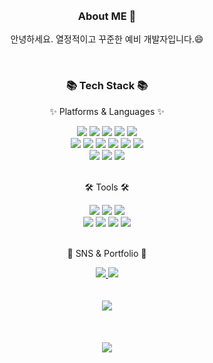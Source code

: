 <br>
<br>
<div align=center>
  <h3>About ME 👋</h3>
<p>안녕하세요. 열정적이고 꾸준한 예비 개발자입니다.😄</p>
</div>  
<br>

<div align=center>
	<h3>📚 Tech Stack 📚</h3>
	<p>✨ Platforms & Languages ✨</p>
</div>

<div align="center">
	<img src="https://img.shields.io/badge/Java-007396?style=flat&logo=Conda-Forge&logoColor=white" />
	<img src="https://img.shields.io/badge/HTML5-E34F26?style=flat&logo=HTML5&logoColor=white" />
	<img src="https://img.shields.io/badge/CSS3-1572B6?style=flat&logo=CSS3&logoColor=white" />
	<img src="https://img.shields.io/badge/JavaScript-F7DF1E?style=flat&logo=JavaScript&logoColor=white" />
	<img src="https://img.shields.io/badge/jQuery-0769AD?style=flat&logo=jQuery&logoColor=white" />
	<br>
	<img src="https://img.shields.io/badge/Spring-6DB33F?style=flat&logo=Spring&logoColor=white" />
  	<img src="https://img.shields.io/badge/Thymeleaf-%23005C0F.svg?style=flat&logo=Thymeleaf&logoColor=white" />
  	<img src="https://img.shields.io/badge/Hibernate-59666C?style=flat&logo=Hibernate&logoColor=white" />
  	<img src="https://img.shields.io/badge/Gradle-02303A.svg?style=flat&logo=Gradle&logoColor=white"/>
	<img src="https://img.shields.io/badge/Selenium-43B02A?style=flat&logo=Selenium&logoColor=white" />
	<img src="https://img.shields.io/badge/Mybatis-000000?style=flat&logo=Fluentd&logoColor=white" />
	<br>
	<img src="https://img.shields.io/badge/Oracle%20SQL-F80000?style=flat&logo=Oracle&logoColor=white" />
	<img src="https://img.shields.io/badge/MySQL-4479A1?style=flat&logo=MySQL&logoColor=white" />
	<img src="https://img.shields.io/badge/MariaDB-003545?style=flat&logo=MariaDB&logoColor=white" />
</div>

<br>
<div align=center>
	<p>🛠 Tools 🛠</p>
</div>

<div align=center>
	<img src="https://img.shields.io/badge/Eclipse%20IDE-2C2255?style=flat&logo=EclipseIDE&logoColor=white" />
	<img src="https://img.shields.io/badge/Visual%20Studio%20Code-007ACC?style=flat&logo=VisualStudioCode&logoColor=white" />
  <img src="https://img.shields.io/badge/IntelliJIDEA-000000.svg?style=flat&logo=intellij-idea&logoColor=white"/>
	<br>
	<img src="https://img.shields.io/badge/Tomcat-F8DC75?style=flat&logo=ApacheTomcat&logoColor=white" />
 	<img src="https://img.shields.io/badge/Postman-FF6C37?style=flat&logo=postman&logoColor=white"/>
	<img src="https://img.shields.io/badge/Source Tree-0052CC?style=flat&logo=Source Tree&logoColor=white" />
	<img src="https://img.shields.io/badge/GitHub-181717?style=flat&logo=GitHub&logoColor=white" />
</div>

<br>
<div align=center>
	<p>🎨 SNS & Portfolio 🎨</p>
</div>

<div align=center>
	<a href="https://suehyune12.tistory.com/">
		<img src="https://img.shields.io/badge/Tistory-FF9800?style=flat&logo=Tistory&logoColor=white" />
	</a>
	<a href="https://www.notion.so/d62e293c3f904aa6af272f0b25b85b27">
		<img src="https://img.shields.io/badge/Notion-000000?style=flat&logo=Notion&logoColor=white" />
	</a>
	<br>
</div>
<br>
<br>
<div align=center>
<img src="https://github-readme-stats.vercel.app/api/top-langs/?username=soohyune99&layout=compact"><br><br>
</div>
<br><br>
<div align=center>
<img src="https://github-readme-stats.vercel.app/api?username=soohyune99&theme=buefy&show_icons=true">
</div>
<br>
<br>
